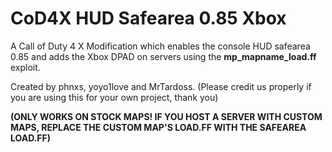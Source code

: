 
# CoD4X HUD Safearea 0.85 Xbox

A Call of Duty 4 X Modification which enables the console HUD 
safearea 0.85 and adds the Xbox DPAD on servers using the **mp_mapname_load.ff** exploit.

Created by phnxs, yoyo1love and MrTardoss. (Please credit us properly if you are using this for your own project, thank you)

**(ONLY WORKS ON STOCK MAPS! IF YOU HOST A SERVER WITH CUSTOM MAPS, REPLACE THE CUSTOM MAP'S LOAD.FF WITH THE SAFEAREA LOAD.FF)**

